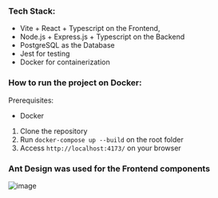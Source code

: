 ### Tech Stack:
- Vite + React + Typescript on the Frontend, 
- Node.js + Express.js + Typescript on the Backend 
- PostgreSQL as the Database
- Jest for testing
- Docker for containerization

### How to run the project on Docker:

Prerequisites:
- Docker

1. Clone the repository
2. Run `docker-compose up --build` on the root folder
3. Access `http://localhost:4173/` on your browser

### Ant Design was used for the Frontend components

![image](https://github.com/user-attachments/assets/42b4b6ec-a6cf-4e70-8adc-abf5132466fb)
